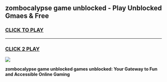 
## zombocalypse game unblocked - Play Unblocked Gmaes & Free
<h3>
<a href="https://news.freeplayer.one?title=zombocalypse_game_unblocked&ref=23F">CLICK TO PLAY</a></h3>
<hr>

<h3>
<a href="https://news.freeplayer.one?title=zombocalypse_game_unblocked&ref=23F">CLICK 2 PLAY</a>
  
</h3>

<a href="https://news.freeplayer.one?title=zombocalypse_game_unblocked&ref=23F/"><img src="https://clearcache.store/games.png"></a>


**zombocalypse game unblocked games unblocked: Your Gateway to Fun and Accessible Online Gaming**
